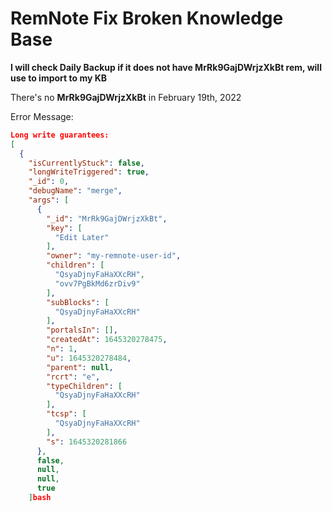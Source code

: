 # RemNote Fix Broken Knowledge Base
**I will check Daily Backup if it does not have MrRk9GajDWrjzXkBt rem, will use to import to my KB**

There's no **MrRk9GajDWrjzXkBt** in February 19th, 2022

Error Message:
```json
Long write guarantees:
[
  {
    "isCurrentlyStuck": false,
    "longWriteTriggered": true,
    "_id": 0,
    "debugName": "merge",
    "args": [
      {
        "_id": "MrRk9GajDWrjzXkBt",
        "key": [
          "Edit Later"
        ],
        "owner": "my-remnote-user-id",
        "children": [
          "QsyaDjnyFaHaXXcRH",
          "ovv7PgBkMd6zrDiv9"
        ],
        "subBlocks": [
          "QsyaDjnyFaHaXXcRH"
        ],
        "portalsIn": [],
        "createdAt": 1645320278475,
        "n": 1,
        "u": 1645320278484,
        "parent": null,
        "rcrt": "e",
        "typeChildren": [
          "QsyaDjnyFaHaXXcRH"
        ],
        "tcsp": [
          "QsyaDjnyFaHaXXcRH"
        ],
        "s": 1645320281866
      },
      false,
      null,
      null,
      true
    ]bash
```
